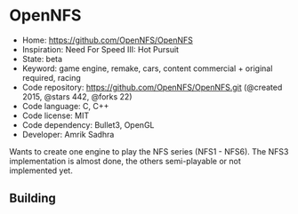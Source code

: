 # OpenNFS

- Home: https://github.com/OpenNFS/OpenNFS
- Inspiration: Need For Speed III: Hot Pursuit
- State: beta
- Keyword: game engine, remake, cars, content commercial + original required, racing
- Code repository: https://github.com/OpenNFS/OpenNFS.git (@created 2015, @stars 442, @forks 22)
- Code language: C, C++
- Code license: MIT
- Code dependency: Bullet3, OpenGL
- Developer: Amrik Sadhra

Wants to create one engine to play the NFS series (NFS1 - NFS6). The NFS3 implementation is almost done, the others semi-playable or not implemented yet.

## Building
